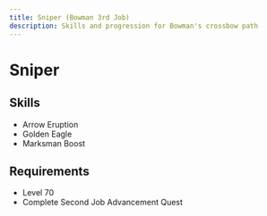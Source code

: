 ```yaml
---
title: Sniper (Bowman 3rd Job)
description: Skills and progression for Bowman's crossbow path
---
```


# Sniper

## Skills
- Arrow Eruption
- Golden Eagle
- Marksman Boost

## Requirements
- Level 70
- Complete Second Job Advancement Quest